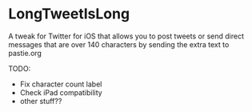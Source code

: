 LongTweetIsLong
===============

A tweak for Twitter for iOS that allows you to post tweets or send direct messages that are over 140 characters by sending the extra text to pastie.org


TODO:
- Fix character count label
- Check iPad compatibility
- other stuff??
